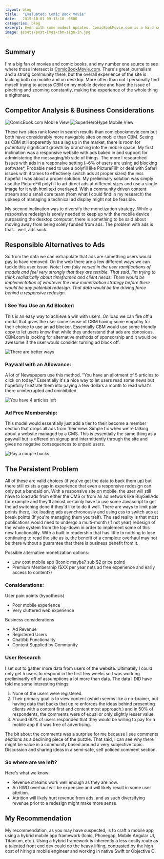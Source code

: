 ```yaml
---
layout: blog
title:  "Evaluated: Comic Book Movie"
date:   2015-10-01 09:13:10 -0500
categories: blog
excerpt: Even with some modest updates, ComicBookMovie.com is a hard sell on mobile devices. How could that possibly be fixed? I have some thoughts.
image: assets/post-imgs/cbm-sign-in.jpg
---
```


## Summary
I'm a big fan of movies and comic books, and my number one source to see where those intersect is [ComicBookMovie.com](http://www.comicbookmovie.com). There's great journalism and a strong community there, but the overall experience of the site is lacking both on mobile and on desktop. More often than not I personally find myself trying to access CBM on my mobile device and have the issue of pinching and zooming constantly, making the experience of the whole thing a nightmare. 

## Competitor Analysis & Business Considerations

![ComicBook.com Mobile View](/assets/images/cb-mobile.png)
![SuperHeroHype Mobile View](/assets/images/shh-mobile.png)

These two sites rank lower in search results than comicbookmovie.com but both have considerably more navigable sites on mobile than CBM. Seeing as CBM still apparently has a leg up in the market, there is room for potentially significant growth by branching into the mobile space. My first inclination was a responsive website with ads baked in and support for administering the messaging/bb side of things. The more I researched issues with ads in a responsive setting (~6% of users are using ad blocking software*, Probable need to use a polyfill like PictureFill† or deal with Safari issues with iframes to effectively switch ads at proper sizes) the less hopeful I was about a proper solution. My preliminary solution was simply use the PictureFill polyfill to art direct ads at different sizes and use a single image for it with html text overlayed. With a community driven content stream and a small core team (from what I could find in my research) the upkeep of managing a technical ad display might not be feasible. 

My second inclination was to diversify the monetization strategy. While a responsive redesign is sorely needed to keep up with the mobile device surpassing the desktop computer, there is something to be said about moving away from being solely funded from ads. The problem with ads is that... well, ads suck. 

## Responsible Alternatives to Ads
So from the data we can extrapolate that ads are something users would pay to have removed. On the web there are a few different ways we can tackle this user issue. _Note: I am fully versed in the user ramifications of modals and feel very strongly that they are terrible. That said, I'm trying to think realistically about timeframes and client needs. There would be implementation of whatever the new monetization strategy before there would be any potential redesign. That data would be the driving force behind a responsive redesign._

### I See You Use an Ad Blocker: 
This is an easy way to achieve a win with users. On load we can fire off a modal that gives the user some sense of CBM having some empathy for their choice to use an ad blocker. Essentially CBM would use some friendly copy to let users know that while they understand that ads are obnoxious, CBM.com is looking for alternative methods of sponsorship and it would be awesome if the user would consider turning ad block off. 

![There are better ways](/assets/images/cbm-ad-block-messaging.jpg)

### Paywall with an Allowance: 
A lot of Newspapers use this method. "You have an allotment of 5 articles to click on today." Essentially it's a nice way to let users read some news but hopefully frustrate them into paying a few dollars a month to read what's there uninterrupted and uninhibited.

![You have 4 articles left](/assets/images/cbm-platinum-articles.jpg)

### Ad Free Membership: 
This model would essentially just add a tier to their become a member section that drops all ads from their view. Simple fix when we're talking about a website managed by a CMS. This is essentially the same thing as a paywall but is offered on signup and intermittently through the site and gives no negative consequences to unpaid users. 

![Pay a couple bucks](/assets/images/cbm-sign-in.jpg)

## The Persistent Problem
All of these are valid choices (if you've got the data to back them up) but there still exists a gap in experience that even a responsive redesign can only put a bandaid on. With a responsive site on mobile, the user will still have to load ads from either the CMS or from an ad network like BuySellAds for example and they'll almost certainly have to use some Javascript to get the ad switching done if they'd like to do it well. There are ways to limit pain points there, like loading ads asynchronously and using css to switch ads at break points (If you're managing them yourself). The sad reality is that most publications would need to undergo a multi-month (if not year) redesign of the whole system from the top-down in order to implement some of this new functionality. With a built in readership that has little to nothing to lose continuing to read the site as is, the benefit of a complete overhaul may not be there without a guarantee that there is business benefit from it.

Possible alternative monetization options:
- Low cost mobile app (Iconic maybe? sub $2 price point) 
- Premium Membership ($XX per year nets ad free experience and early access to content?)

### Considerations:
User pain points (hypothesis)
- Poor mobile experience
- Very cluttered web experience

Business considerations
- Ad Revenue
- Registered Users 
- Chat/bb Functionality
- Content Supplied by Community

### User Research
I set out to gather more data from users of the website. Ultimately I could only get 5 users to respond in the first few weeks so I was working preliminarily off of assumptions a lot more than data. The data I DID have told me some interesting things: 

1. None of the users were registered.
2. Their primary goal is to view content (which seems like a no-brainer, but having data that backs that up re enforces the ideas behind presenting clients with a content first and content most approach.) and in 50% of respondents, the comments were of equal or only slightly lesser value.
3. Around 60% of users responded that they would be willing to pay for a mobile app if it was free of advertising. 

The bit about the comments was a surprise for me because I see comments sections as a declining piece of the puzzle. That said, I can see why there might be value in a community based around a very subjective topic. Discussion and sharing ideas in a semi-safe, self policed comment section.

### So where are we left?
Here's what we know: 
- Revenue streams work well enough as they are now. 
- An RWD overhaul will be expensive and will likely result in some user attrition. 
- Attrition will likely hurt revenue from ads, and as such diversifying revenue prior to a redesign might make more sense. 

## My Recommendation
My recommendation, as you may have suspected, is to craft a mobile app using a hybrid mobile app framework (Ionic, Phonegap, Mobile Angular UI, Titanium, etc.). Using a hybrid framework is inherently a less costly route as a talented front end dev could do the heavy lifting, contrasted by the high cost of hiring a mobile engineer and working in native Swift or Objective C. 
